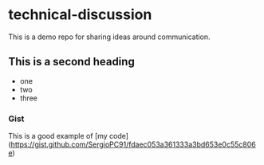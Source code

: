 # technical-discussion
This is a demo repo for sharing ideas around communication.


## This is a second heading
* one
* two
* three


### Gist
This is a good example of [my code] (https://gist.github.com/SergioPC91/fdaec053a361333a3bd653e0c55c806e)
